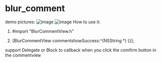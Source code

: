 # blur_comment
demo pictures:
![image](https://github.com/davidear/blur_comment/blob/master/snapshot/drawing1%402x.png)
![image](https://github.com/davidear/blur_comment/blob/master/snapshot/drawing2%402x.png)
How to use it:
1. #import "BlurCommentView.h"

2. [BlurCommentView commentshowSuccess:^(NSString *) {}];


support Delegate or Block to callback when you click the comfirm button in the commentview
